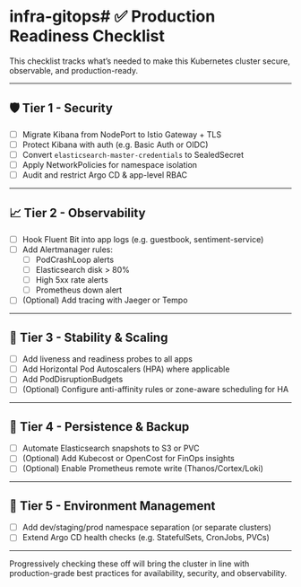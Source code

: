 # infra-gitops# ✅ Production Readiness Checklist

This checklist tracks what’s needed to make this Kubernetes cluster secure, observable, and production-ready.

---

## 🛡️ Tier 1 - Security

- [ ] Migrate Kibana from NodePort to Istio Gateway + TLS
- [ ] Protect Kibana with auth (e.g. Basic Auth or OIDC)
- [ ] Convert `elasticsearch-master-credentials` to SealedSecret
- [ ] Apply NetworkPolicies for namespace isolation
- [ ] Audit and restrict Argo CD & app-level RBAC

---

## 📈 Tier 2 - Observability

- [ ] Hook Fluent Bit into app logs (e.g. guestbook, sentiment-service)
- [ ] Add Alertmanager rules:
  - [ ] PodCrashLoop alerts
  - [ ] Elasticsearch disk > 80%
  - [ ] High 5xx rate alerts
  - [ ] Prometheus down alert
- [ ] (Optional) Add tracing with Jaeger or Tempo

---

## 🔁 Tier 3 - Stability & Scaling

- [ ] Add liveness and readiness probes to all apps
- [ ] Add Horizontal Pod Autoscalers (HPA) where applicable
- [ ] Add PodDisruptionBudgets
- [ ] (Optional) Configure anti-affinity rules or zone-aware scheduling for HA

---

## 💾 Tier 4 - Persistence & Backup

- [ ] Automate Elasticsearch snapshots to S3 or PVC
- [ ] (Optional) Add Kubecost or OpenCost for FinOps insights
- [ ] (Optional) Enable Prometheus remote write (Thanos/Cortex/Loki)

---

## 🌱 Tier 5 - Environment Management

- [ ] Add dev/staging/prod namespace separation (or separate clusters)
- [ ] Extend Argo CD health checks (e.g. StatefulSets, CronJobs, PVCs)

---

Progressively checking these off will bring the cluster in line with production-grade best practices for availability, security, and observability.